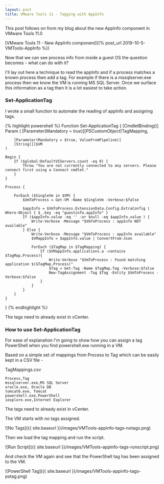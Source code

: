 ```yaml
---
layout: post
title: VMware Tools 11 - Tagging with AppInfo
---
```


This post follows on from my blog about the new AppInfo component in VMware Tools 11.0

[VMware Tools 11 - New AppInfo component]({% post_url 2019-10-5-VMTools-AppInfo %})

Now that we can see process info from inside a guest OS the question becomes - what can do with it?

I'll lay out here a technique to read the appInfo and if a process matches a known process then add a tag.
For example if there is a mssqlserver.exe process then we know the VM is running MS SQL Server. Once we surface this information as a tag then it is a lot easiest to take action.

### Set-ApplicationTag
I wrote a small function to automate the reading of appInfo and assigning tags.

{% highlight powershell %}
Function Set-ApplicationTag {
    [CmdletBinding()]
    Param (
        [Parameter(Mandatory = $true)]
        [PSCustomObject]$TagMapping,

        [Parameter(Mandatory = $true, ValueFromPipeline)]
        [String[]]$VM
    )

    Begin {
        If ($global:DefaultVIServers.count -eq 0) {
            Throw "You are not currently connected to any servers. Please connect first using a Connect cmdlet."
        }
    }

    Process {
        
        ForEach ($SingleVm in $VM) {
            $VmToProcess = Get-VM -Name $SingleVm -Verbose:$false

            $appInfo = $VmToProcess.ExtensionData.Config.ExtraConfig | Where-Object { $_.key -eq "guestinfo.appInfo" }
            If ($appInfo.value -eq '' -or $null -eq $appInfo.value ) {
                Write-Verbose -Message "$VmToProcess : appInfo NOT available"
            } Else {
                Write-Verbose -Message "$VmToProcess : appInfo available"
                $VMappInfo = $appInfo.value | ConvertFrom-Json

                ForEach ($TagMap in $TagMapping) {
                    If ($VMappInfo.applications.a -contains $TagMap.Process){
                        Write-Verbose "$VmToProcess : Found matching application $($TagMap.Process)"
                        $Tag = Get-Tag -Name $TagMap.Tag -Verbose:$false
                        New-TagAssignment -Tag $Tag -Entity $VmToProcess -Verbose:$false
                    }
                }
            }
        }
    }
}
{% endhighlight %}

The tags need to already exist in vCenter.

### How to use Set-ApplicationTag

For ease of explanation I'm going to show how you can assign a tag PowerShell when you find powershell.exe running in a VM.

Based on a simple set of mappings from Process to Tag which can be easily kept in a CSV file -

TagMappings.csv
```
Process,Tag
mssqlserver.exe,MS SQL Server
oracle.exe, Oracle DB
tomcat6.exe, Tomcat
powershell.exe,PowerShell
iexplore.exe,Internet Explorer
```

The tags need to already exist in vCenter.

The VM starts with no tags assigned.

![No Tags]({{ site.baseurl }}/images/VMTools-appinfo-tags-notags.png)

Then we load the tag mapping and run the script.

![Run Script]({{ site.baseurl }}/images/VMTools-appinfo-tags-runscript.png)

And check the VM again and see that the PowerShell tag has been assigned to the VM.

![PowerShell Tag]({{ site.baseurl }}/images/VMTools-appinfo-tags-pstag.png)